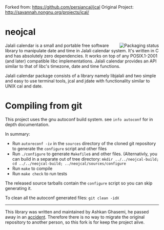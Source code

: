Forked from: https://github.com/persiancal/jcal
Original Project: http://savannah.nongnu.org/projects/jcal/

neojcal
====
<a href="https://repology.org/project/jcal/versions">
    <img src="https://repology.org/badge/vertical-allrepos/jcal.svg" alt="Packaging status" align="right">
</a>
Jalali calendar is a small and portable free software library to manipulate date and time in Jalali calendar system.
It's written in C and has absolutely zero dependencies. It works on top of any POSIX.1-2001 (and later) compatible
libc implementations. Jalali calendar provides an API similar to that of libc's timezone, date and time functions.

Jalali calendar package consists of a library namely libjalali and two simple and easy to use terminal tools, jcal
and jdate with functionality similar to UNIX cal and date.

Compiling from git
==================
This project uses the gnu autoconf build system. see `info autoconf` for in depth documentation.

In summary:
* Run `autoreconf -iv` in the `sources` directory of the cloned git repository to generate the `configure` script and other files
* Run `./configure` to generate `Makefile`s and other files. (Alternativly, you can build in a separate out of tree directory: `mkdir ../../neojcal-build; cd ../../neojcal-build; ../neojcal/sources/configure`
* Run `make` to compile
* Run `make check` to run tests

The released source tarballs contain the `configure` script so you can skip generating it.

To clean all the autoconf generated files: `git clean -idX`


---

This library was written and maintained by Ashkan Ghasemi, he passed away in an [accident](https://jadi.net/2017/10/ashkan-ghasemi/).
Therefore there is no way to migrate the original repository to another person, so this fork is for keep the project alive.
